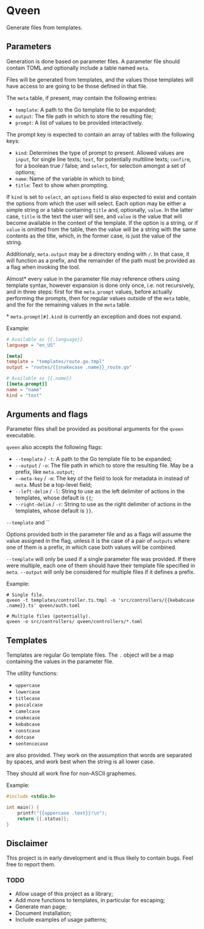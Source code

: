 # Qveen

Generate files from templates.

## Parameters

Generation is done based on parameter files. A parameter file should
contain TOML and optionally include a table named `meta`.

Files will be generated from templates, and the values those templates
will have access to are going to be those defined in that file.

The `meta` table, if present, may contain the following entries:

- `template`: A path to the Go template file to be expanded;
- `output`: The file path in which to store the resulting file;
- `prompt`: A list of values to be provided interactively.

The prompt key is expected to contain an array of tables with the
following keys:

- `kind`: Determines the type of prompt to present. Allowed values are
  `input`, for single line texts; `text`, for potentially multiline
  texts; `confirm`, for a boolean true / false; and `select`, for
  selection amongst a set of options;
- `name`: Name of the variable in which to bind;
- `title`: Text to show when prompting.

If `kind` is set to `select`, an `options` field is also expected to
exist and contain the options from which the user will select. Each
option may be either a simple string or a table containing `title` and,
optionally, `value`. In the latter case, `title` is the text the user
will see, and `value` is the value that will become available in the
context of the template. If the option is a string, or if `value` is
omitted from the table, then the value will be a string with the same
contents as the title, which, in the former case, is just the value of
the string.

Additionaly, `meta.output` may be a directory ending with `/`. In that
case, it will function as a prefix, and the remainder of the path must
be provided as a flag when invoking the tool.

Almost\* every value in the parameter file may reference others using
template syntax, however expansion is done only once, i.e. not
recursively, and in three steps: first for the `meta.prompt` values,
before actually performing the prompts, then for regular values outside
of the `meta` table, and the for the remaining values in the `meta` table.

\* `meta.prompt[#].kind` is currently an exception and does not expand.

Example:

``` toml
# Available as {{.language}}
language = "en_US"

[meta]
template = "templates/route.go.tmpl"
output = "routes/{{snakecase .name}}_route.go"

# Available as {{.name}}
[[meta.prompt]]
name = "name"
kind = "text"
```

## Arguments and flags

Parameter files shall be provided as positional arguments for the
`qveen` executable.

`qveen` also accepts the following flags:

- `--template` / `-t`: A path to the Go template file to be
expanded;
- `--output` / `-o`: The file path in which to store the resulting
file. May be a prefix, like `meta.output`;
- `--meta-key` / `-m`: The key of the field to look for metadata in
instead of `meta`. Must be a top-level field;
- `--left-delim` / `-l`: String to use as the left delimiter of actions
in the templates, whose default is `{{`;
- `--right-delim` / `-r`: String to use as the right delimiter of
actions in the templates, whose default is `}}`.

`--template` and ``

Options provided both in the parameter file and as a flags will assume
the value assigned in the flag, unless it is the case of a pair of
`outputs` where one of them is a prefix, in which case both values 
will be combined.

`--template` will only be used if a single parameter file was provided.
If there were multiple, each one of them should have their template
file specified in `meta`. `--output` will only be considered for
multiple files if it defines a prefix.

Example:

``` shell
# Single file.
qveen -t templates/controller.ts.tmpl -o 'src/controllers/{{kebabcase .name}}.ts' qveen/auth.toml

# Multiple files (potentially).
qveen -o src/controllers/ qveen/controllers/*.toml
```

## Templates

Templates are regular Go template files. The `.` object will be a map
containing the values in the parameter file.

The utility functions:

- `uppercase`
- `lowercase`
- `titlecase`
- `pascalcase`
- `camelcase`
- `snakecase`
- `kebabcase`
- `constcase`
- `dotcase`
- `sentencecase`

are also provided. They work on the assumption that words are separated
by spaces, and work best when the string is all lower case.

They should all work fine for non-ASCII graphemes.

Example:

``` c
#include <stdio.h>

int main() {
    printf("{{uppercase .text}}!\n");
    return {{.status}};
}
```

## Disclaimer

This project is in early development and is thus likely to contain bugs.
Feel free to report them.

### TODO

- Allow usage of this project as a library;
- Add more functions to templates, in particular for escaping;
- Generate man page;
- Document installation;
- Include examples of usage patterns;
